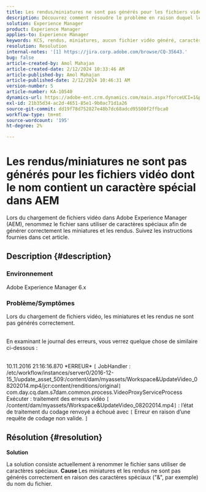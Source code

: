 ```yaml
---
title: Les rendus/miniatures ne sont pas générés pour les fichiers vidéo dont le nom contient un caractère spécial dans AEM
description: Découvrez comment résoudre le problème en raison duquel les rendus/miniatures ne sont pas générés pour les fichiers vidéo dans Adobe Experience Manager.
solution: Experience Manager
product: Experience Manager
applies-to: Experience Manager
keywords: KCS, rendus, miniatures, aucun fichier vidéo généré, caractère spécial, nom, AEM, Adobe Experience Manager
resolution: Resolution
internal-notes: '[1] https://jira.corp.adobe.com/browse/CQ-35643.'
bug: false
article-created-by: Amol Mahajan
article-created-date: 2/12/2024 10:33:46 AM
article-published-by: Amol Mahajan
article-published-date: 2/12/2024 10:46:31 AM
version-number: 5
article-number: KA-10540
dynamics-url: https://adobe-ent.crm.dynamics.com/main.aspx?forceUCI=1&pagetype=entityrecord&etn=knowledgearticle&id=2d5bf62d-92c9-ee11-9079-6045bd006b4b
exl-id: 21b35d34-ac2d-4651-85e1-9b0ac71d1a26
source-git-commit: dd19f78d752827e48b7dc68adcd95500f2ffbca0
workflow-type: tm+mt
source-wordcount: '195'
ht-degree: 2%

---
```


# Les rendus/miniatures ne sont pas générés pour les fichiers vidéo dont le nom contient un caractère spécial dans AEM


Lors du chargement de fichiers vidéo dans Adobe Experience Manager (AEM), renommez le fichier sans utiliser de caractères spéciaux afin de générer correctement les miniatures et les rendus. Suivez les instructions fournies dans cet article.

## Description {#description}


### <b>Environnement</b>

Adobe Experience Manager 6.x



### <b>Problème/Symptômes</b>

Lors du chargement de fichiers vidéo, les miniatures et les rendus ne sont pas générés correctement.

<br>En examinant le journal des erreurs, vous verrez quelque chose de similaire ci-dessous :

<br>10.11.2016 21:16:16.870 \*ERREUR\* `[` JobHandler : /etc/workflow/instances/server0/2016-12-15_1/update_asset_509:/content/dam/myassets/Workspace&amp;UpdateVideo_08202014.mp4/jcr:content/renditions/original`]`  com.day.cq.dam.s7dam.common.process.VideoProxyServiceProcess Exécuter : traitement des erreurs vidéo `[` /content/dam/myassets/Workspace&amp;UpdateVideo_08202014.mp4`]`  : l’état de traitement du codage renvoyé a échoué avec `[` Erreur en raison d’une requête de codage non valide. `]`

## Résolution {#resolution}


<b>Solution</b>

La solution consiste actuellement à renommer le fichier sans utiliser de caractères spéciaux.
<b>Cause </b>
Les miniatures et les rendus ne sont pas générés correctement en raison des caractères spéciaux (&quot;&amp;&quot;, par exemple) du nom du fichier.
